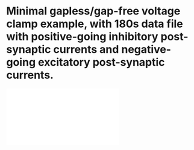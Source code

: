 # Minimal gapless/gap-free voltage clamp example, with 180s data file with positive-going inhibitory post-synaptic currents and negative-going excitatory post-synaptic currents.
![Test Image 3](/https://github.com/Sverreg/gaplessplot/blob/master/gaplessplot.pdf)
